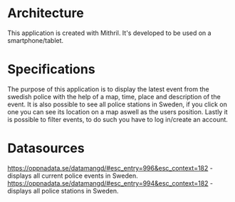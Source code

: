 Architecture
================
This application is created with Mithril. It's developed to be used on a smartphone/tablet.

Specifications
================
The purpose of this application is to display the latest event from the swedish police with the help of a map, time, place and description of the event.
It is also possible to see all police stations in Sweden, if you click on one you can see its location on a map aswell as the users position.
Lastly it is possible to filter events, to do such you have to log in/create an account.

Datasources
================
https://oppnadata.se/datamangd/#esc_entry=996&esc_context=182 - displays all current police events in Sweden.
https://oppnadata.se/datamangd/#esc_entry=994&esc_context=182 - displays all police stations in Sweden.
